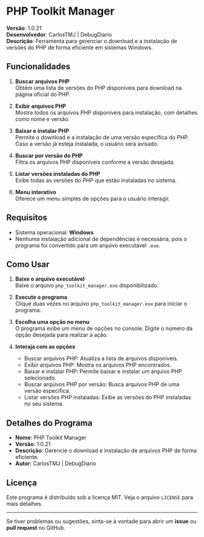 # PHP Toolkit Manager

**Versão**: 1.0.21  
**Desenvolvedor**: CarlosTMJ | DebugDiario  
**Descrição**: Ferramenta para gerenciar o download e a instalação de versões do PHP de forma eficiente em sistemas Windows.

## Funcionalidades

1. **Buscar arquivos PHP**  
   Obtém uma lista de versões do PHP disponíveis para download na página oficial do PHP.

2. **Exibir arquivos PHP**  
   Mostra todos os arquivos PHP disponíveis para instalação, com detalhes como nome e versão.

3. **Baixar e instalar PHP**  
   Permite o download e a instalação de uma versão específica do PHP. Caso a versão já esteja instalada, o usuário será avisado.

4. **Buscar por versão do PHP**  
   Filtra os arquivos PHP disponíveis conforme a versão desejada.

5. **Listar versões instaladas do PHP**  
   Exibe todas as versões do PHP que estão instaladas no sistema.

6. **Menu interativo**  
   Oferece um menu simples de opções para o usuário interagir.

## Requisitos

- Sistema operacional: **Windows**
- Nenhuma instalação adicional de dependências é necessária, pois o programa foi convertido para um arquivo executável `.exe`.

## Como Usar

1. **Baixe o arquivo executável**  
   Baixe o arquivo `php_toolkit_manager.exe` disponibilizado.

2. **Execute o programa**  
   Clique duas vezes no arquivo `php_toolkit_manager.exe` para iniciar o programa.

3. **Escolha uma opção no menu**  
   O programa exibe um menu de opções no console. Digite o número da opção desejada para realizar a ação.

4. **Interaja com as opções**  
   - Buscar arquivos PHP: Atualiza a lista de arquivos disponíveis.
   - Exibir arquivos PHP: Mostra os arquivos PHP encontrados.
   - Baixar e instalar PHP: Permite baixar e instalar um arquivo PHP selecionado.
   - Buscar arquivos PHP por versão: Busca arquivos PHP de uma versão específica.
   - Listar versões PHP instaladas: Exibe as versões do PHP instaladas no seu sistema.

## Detalhes do Programa

- **Nome**: PHP Toolkit Manager
- **Versão**: 1.0.21
- **Descrição**: Gerencie o download e instalação de arquivos PHP de forma eficiente.
- **Autor**: CarlosTMJ | DebugDiario

## Licença

Este programa é distribuído sob a licença MIT. Veja o arquivo `LICENSE` para mais detalhes.

---

Se tiver problemas ou sugestões, sinta-se à vontade para abrir um **issue** ou **pull request** no GitHub.
